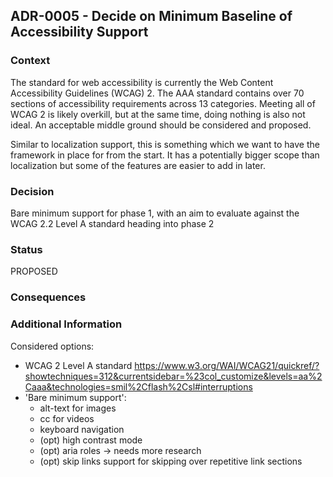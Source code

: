 ## ADR-0005 - Decide on Minimum Baseline of Accessibility Support

### Context

The standard for web accessibility is currently the Web Content Accessibility Guidelines (WCAG) 2. The AAA standard contains over 70 sections of accessibility requirements across 13 categories. Meeting all of WCAG 2 is likely overkill, but at the same time, doing nothing is also not ideal. An acceptable middle ground should be considered and proposed.

Similar to localization support, this is something which we want to have the framework in place for from the start. It has a potentially bigger scope than localization but some of the features are easier to add in later.

### Decision

Bare minimum support for phase 1, with an aim to evaluate against the WCAG 2.2 Level A standard heading into phase 2

### Status

PROPOSED

### Consequences



### Additional Information

Considered options:
- WCAG 2 Level A standard https://www.w3.org/WAI/WCAG21/quickref/?showtechniques=312&currentsidebar=%23col_customize&levels=aa%2Caaa&technologies=smil%2Cflash%2Csl#interruptions
- 'Bare minimum support': 
    - alt-text for images
    - cc for videos
    - keyboard navigation
    - (opt) high contrast mode
    - (opt) aria roles -> needs more research
    - (opt) skip links support for skipping over repetitive link sections

